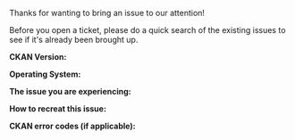 Thanks for wanting to bring an issue to our attention!

Before you open a ticket, please do a quick search of the existing issues to see if it's already been brought up.

**CKAN Version:** 

**Operating System:** 

**The issue you are experiencing:** 

**How to recreat this issue:** 

**CKAN error codes (if applicable):** 
